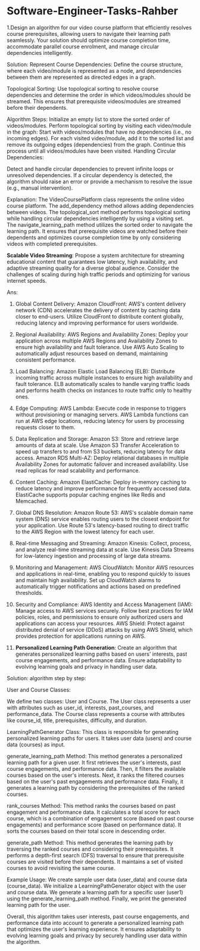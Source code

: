 # Software-Engineer-Tasks-Rahber

1.Design an algorithm for our video course platform that efficiently resolves course prerequisites, allowing users to navigate their learning path seamlessly.
Your solution should optimize course completion time, accommodate parallel course enrolment, and manage circular dependencies intelligently.

Solution:
Represent Course Dependencies:
Define the course structure, where each video/module is represented as a node, and dependencies between them are represented as directed edges in a graph.

Topological Sorting:
Use topological sorting to resolve course dependencies and determine the order in which videos/modules should be streamed. 
This ensures that prerequisite videos/modules are streamed before their dependents.

Algorithm Steps:
Initialize an empty list to store the sorted order of videos/modules.
Perform topological sorting by visiting each video/module in the graph:
Start with videos/modules that have no dependencies (i.e., no incoming edges).
For each visited video/module, add it to the sorted list and remove its outgoing edges (dependencies) from the graph.
Continue this process until all videos/modules have been visited.
Handling Circular Dependencies:

Detect and handle circular dependencies to prevent infinite loops or unresolved dependencies. 
If a circular dependency is detected, the algorithm should raise an error or provide a mechanism to resolve the issue (e.g., manual intervention).



Explanation:
The VideoCoursePlatform class represents the online video course platform.
The add_dependency method allows adding dependencies between videos.
The topological_sort method performs topological sorting while handling circular dependencies intelligently by using a visiting set.
The navigate_learning_path method utilizes the sorted order to navigate the learning path. 
It ensures that prerequisite videos are watched before their dependents and optimizes course completion time by only considering videos with completed prerequisites.



**Scalable Video Streaming**:
 Propose a system architecture for streaming educational content that guarantees low latency, high availability, and adaptive streaming quality for a diverse global audience. 
Consider the challenges of scaling during high traffic periods and optimizing for various internet speeds.


Ans:
1. Global Content Delivery:
Amazon CloudFront: AWS's content delivery network (CDN) accelerates the delivery of content by caching data closer to end-users. 
Utilize CloudFront to distribute content globally, reducing latency and improving performance for users worldwide.
2. Regional Availability:
AWS Regions and Availability Zones: Deploy your application across multiple AWS Regions and Availability Zones to ensure high availability and fault tolerance. 
Use AWS Auto Scaling to automatically adjust resources based on demand, maintaining consistent performance.
3. Load Balancing:
Amazon Elastic Load Balancing (ELB): Distribute incoming traffic across multiple instances to ensure high availability and fault tolerance.
 ELB automatically scales to handle varying traffic loads and performs health checks on instances to route traffic only to healthy ones.
4. Edge Computing:
AWS Lambda: Execute code in response to triggers without provisioning or managing servers. 
AWS Lambda functions can run at AWS edge locations, reducing latency for users by processing requests closer to them.
5. Data Replication and Storage:
Amazon S3: Store and retrieve large amounts of data at scale. Use Amazon S3 Transfer Acceleration to speed up transfers to and from S3 buckets, reducing latency for data access.
Amazon RDS Multi-AZ: Deploy relational databases in multiple Availability Zones for automatic failover and increased availability. Use read replicas for read scalability and performance.
6. Content Caching:
Amazon ElastiCache: Deploy in-memory caching to reduce latency and improve performance for frequently accessed data.
 ElastiCache supports popular caching engines like Redis and Memcached.
7. Global DNS Resolution:
Amazon Route 53: AWS's scalable domain name system (DNS) service enables routing users to the closest endpoint for your application. 
Use Route 53's latency-based routing to direct traffic to the AWS Region with the lowest latency for each user.
8. Real-time Messaging and Streaming:
Amazon Kinesis: Collect, process, and analyze real-time streaming data at scale.
 Use Kinesis Data Streams for low-latency ingestion and processing of large data streams.
9. Monitoring and Management:
AWS CloudWatch: Monitor AWS resources and applications in real-time, enabling you to respond quickly to issues and maintain high availability. 
Set up CloudWatch alarms to automatically trigger notifications and actions based on predefined thresholds.
10. Security and Compliance:
AWS Identity and Access Management (IAM): Manage access to AWS services securely. Follow best practices for IAM policies, roles, and permissions to ensure only authorized users and applications can access your resources.
AWS Shield: Protect against distributed denial of service (DDoS) attacks by using AWS Shield, which provides protection for applications running on AWS.


3. **Personalized Learning Path Generation**: Create an algorithm that generates personalized learning paths based on users' interests, past course engagements, and performance data. 
Ensure adaptability to evolving learning goals and privacy in handling user data.


Solution: algorithm step by step:

User and Course Classes:

We define two classes: User and Course.
The User class represents a user with attributes such as user_id, interests, past_courses, and performance_data.
The Course class represents a course with attributes like course_id, title, prerequisites, difficulty, and duration.


LearningPathGenerator Class:
This class is responsible for generating personalized learning paths for users.
It takes user data (users) and course data (courses) as input.


generate_learning_path Method:
This method generates a personalized learning path for a given user.
It first retrieves the user's interests, past course engagements, and performance data.
Then, it filters the available courses based on the user's interests.
Next, it ranks the filtered courses based on the user's past engagements and performance data.
Finally, it generates a learning path by considering the prerequisites of the ranked courses.

rank_courses Method:
This method ranks the courses based on past engagement and performance data.
It calculates a total score for each course, which is a combination of engagement score (based on past course engagements) and performance score (based on performance data).
It sorts the courses based on their total score in descending order.

generate_path Method:
This method generates the learning path by traversing the ranked courses and considering their prerequisites.
It performs a depth-first search (DFS) traversal to ensure that prerequisite courses are visited before their dependents.
It maintains a set of visited courses to avoid revisiting the same course.

Example Usage:
We create sample user data (user_data) and course data (course_data).
We initialize a LearningPathGenerator object with the user and course data.
We generate a learning path for a specific user (user1) using the generate_learning_path method.
Finally, we print the generated learning path for the user.

Overall, this algorithm takes user interests, past course engagements, and performance data into account to generate a personalized learning path that optimizes the user's learning experience.
 It ensures adaptability to evolving learning goals and privacy by securely handling user data within the algorithm.














